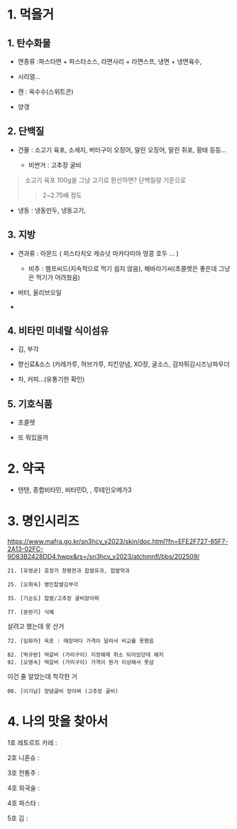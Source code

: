 # 1. 먹을거
## 1. 탄수화물
 
- 면종류 :파스타면 + 파스타소스, 라면사리 + 라면스프, 냉면 + 냉면육수,

- 시리얼...

- 캔 : 옥수수(스위트콘)

- 양갱

## 2. 단백질

+ 건물 : 소고기 육포, 소세지, 버터구이 오징어, 말린 오징어, 말린 쥐포, 황태 등등...

  + 비싼거 : 고추장 굴비

> 소고기 육포 100g을 그냥 고기로 환산하면? 단백질량 기준으로
>> 2~2.75배 정도


+ 냉동 : 냉동만두, 냉동고기,

## 3. 지방

- 견과류 : 아몬드 ( 피스타치오 캐슈넛 마카다미아 땅콩 호두 ... )

  - 비추 : 햄프씨드(지속적으로 먹기 쉽지 않음), 해바라기씨(초콜렛은 좋은데 그냥은 먹기가 어려웠음)

- 버터, 올리브오일

- 

## 4. 비타민 미네랄 식이섬유

* 김, 부각

* 향신료&소스 (카레가루, 허브가루, 치킨양념, XO장, 굴소스, 감자튀김시즈닝파우더

* 차, 커피...(유통기한 확인)

## 5. 기호식품

- 초콜렛

- 또 뭐있을까

# 2. 약국

- 텐텐, 종합비타민, 비타민D, , 루테인오메가3


# 3. 명인시리즈
https://www.mafra.go.kr/sn3hcv_v2023/skin/doc.html?fn=EFE2F727-85F7-2A13-02FC-9D83B2428DD4.hwpx&rs=/sn3hcv_v2023/atchmnfl/bbs/202509/

```
21. [유영균] 호정가 창평한과 찹쌀유과, 찹쌀약과
  
25. [오희숙] 명인찹쌀김부각

35. [기순도] 찹쌀/고추장 굴비장아찌

77. [문완기] 식혜

```
살려고 했는데 못 산거

```
72. [임화자] 육포 : 매장마다 가격이 달라서 비교를 못했음

82. [박규완] 떡갈비 (가리구이) 지정해제 취소 되어있던데 왜지
92. [오명숙] 떡갈비 (가리구이) 가격이 뭔가 이상해서 못삼
```

이건 줄 알았는데 착각한 거
```
00. [이기남] 양념굴비 장아찌 (고추장 굴비)
```

# 4. 나의 맛을 찾아서
1호 레토르트 카레 :

2호 니혼슈 :

3호 전통주 : 

4호 외국술 : 

4호 파스타 :

5호 김 :
